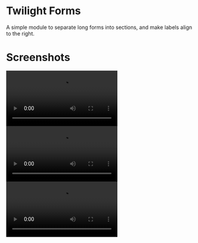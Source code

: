 # Twilight Forms
A simple module to separate long forms into sections, and make labels align to the right.


# Screenshots

![](screenshots\scene-video.webm)
![](screenshots\settings-video.webm)
![](screenshots\spells-video.webm)